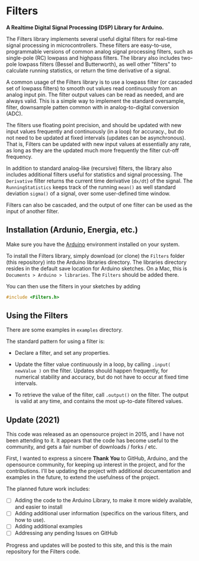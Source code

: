 # Filters

**A Realtime Digital Signal Processing (DSP) Library for Arduino.**

The Filters library implements several useful digital filters for real-time signal processing in microcontrollers.  These filters are easy-to-use, programmable versions of common analog signal processing filters, such as single-pole (RC) lowpass and highpass filters.  The library also includes two-pole lowpass filters (Bessel and Butterworth), as well other "filters" to calculate running statistics, or return the time derivative of a signal.

A common usage of the Filters library is to use a lowpass filter (or cascaded set of lowpass filters) to smooth out values read continuously from an analog input pin.  The filter output values can be read as needed, and are always valid.  This is a simple way to implement the standard oversample, filter, downsample patten common with in analog-to-digital conversion (ADC).

The filters use floating point precision, and should be updated with new input values frequently and continuously (in a loop) for accuracy., but do not need to be updated at fixed intervals (updates can be asynchronous).  That is, Filters can be updated with new input values at essentially any rate, as long as they are the updated much more frequently the filter cut-off frequency.

In addition to standard analog-like (recursive) filters, the library also includes additional filters useful for statistics and signal processing.  The `Derivative` filter returns the current time derivative (`dx/dt`) of the signal.  The `RunningStatistics` keeps track of the running `mean()` as well standard deviation `sigma()` of a signal, over some user-defined time window. 

Filters can also be cascaded, and the output of one filter can be used as the input of another filter.

## Installation (Ardunio, Energia, etc.)

Make sure you have the [Arduino](https://www.arduino.cc/en/software) environment installed on your system.

To install the Filters library, simply download (or clone) the `Filters`  folder (this repository) into the Arduino libraries directory.  The libraries directory resides in the default save location for Arduino sketches.  On a Mac, this is `Documents > Arduino > libraries`.  The `Filters` should be added there.

You can then use the filters in your sketches by adding

```cpp
#include <Filters.h>
```

## Using the Filters

There are some examples in `examples` directory.

The standard pattern for using a filter is:

* Declare a filter, and set any properties.

* Update the filter value continuously in a loop, by calling `.input( newValue )` on the filter.  Updates should happen frequently, for numerical stability and accuracy, but do not have to occur at fixed time intervals.

* To retrieve the value of the filter, call `.output()` on the filter.  The output is valid at any time, and contains the most up-to-date filtered values.

## Update (2021)

This code was released as an opensource project in 2015, and I have not been attending to it.  It appears that the code has become useful to the community, and gets a fair number of downloads / forks / etc.

First, I wanted to express a sincere   **Thank You** to GitHub, Arduino, and the opensource community, for keeping up interest in the project, and for the contributions.  I'll be updating the project with additional documentation and examples in the future, to extend the usefulness of the project.

The planned future work includes:

* [ ] Adding the code to the Arduino Library, to make it more widely available, and easier to install
* [ ] Adding additional user information (specifics on the various filters, and how to use).
* [ ] Adding additional examples
* [ ] Addressing any pending Issues on GitHub

Progress and updates will be posted to this site, and this is the main repository for the Filters code.

